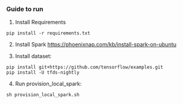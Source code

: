### Guide to run

1. Install Requirements
```
pip install -r requirements.txt
```

2. Install Spark
https://phoenixnap.com/kb/install-spark-on-ubuntu

3. Install dataset:
```
pip install git+https://github.com/tensorflow/examples.git
pip install -U tfds-nightly
```

4. Run provision_local_spark:
```
sh provision_local_spark.sh
```
